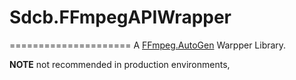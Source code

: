 # Sdcb.FFmpegAPIWrapper

=====================
A [FFmpeg.AutoGen](https://github.com/Ruslan-B/FFmpeg.AutoGen) Warpper Library.  

**NOTE** not recommended in production environments,
